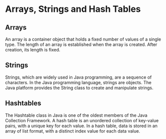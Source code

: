 # Arrays, Strings and Hash Tables

## Arrays

An array is a container object that holds a fixed number of values of a single type. The length of an array is established when the array is created. After creation, its length is fixed.

## Strings

Strings, which are widely used in Java programming, are a sequence of characters. In the Java programming language, strings are objects. The Java platform provides the String class to create and manipulate strings.

## Hashtables

The Hashtable class in Java is one of the oldest members of the Java Collection Framework. A hash table is an unordered collection of key-value pairs, with a unique key for each value. In a hash table, data is stored in an array of list format, with a distinct index value for each data value.